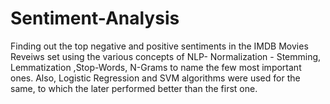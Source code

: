 # Sentiment-Analysis

Finding out the top negative and positive sentiments in the IMDB Movies Reveiws set using the various concepts of NLP- Normalization - 
Stemming, Lemmatization ,Stop-Words, N-Grams to name the few most important ones. Also, Logistic Regression and SVM algorithms were used 
for the same, to which the later performed better than the first one.
